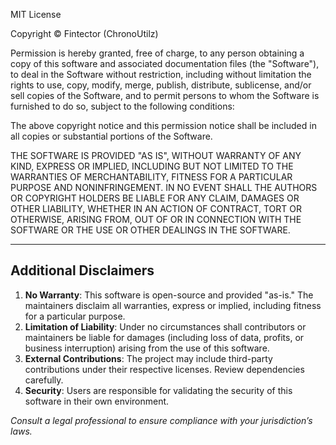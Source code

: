 MIT License

Copyright ©    Fintector (ChronoUtilz)

Permission is hereby granted, free of charge, to any person obtaining a copy
of this software and associated documentation files (the "Software"), to deal
in the Software without restriction, including without limitation the rights
to use, copy, modify, merge, publish, distribute, sublicense, and/or sell
copies of the Software, and to permit persons to whom the Software is
furnished to do so, subject to the following conditions:

The above copyright notice and this permission notice shall be included in all
copies or substantial portions of the Software.

THE SOFTWARE IS PROVIDED "AS IS", WITHOUT WARRANTY OF ANY KIND, EXPRESS OR
IMPLIED, INCLUDING BUT NOT LIMITED TO THE WARRANTIES OF MERCHANTABILITY,
FITNESS FOR A PARTICULAR PURPOSE AND NONINFRINGEMENT. IN NO EVENT SHALL THE
AUTHORS OR COPYRIGHT HOLDERS BE LIABLE FOR ANY CLAIM, DAMAGES OR OTHER
LIABILITY, WHETHER IN AN ACTION OF CONTRACT, TORT OR OTHERWISE, ARISING FROM,
OUT OF OR IN CONNECTION WITH THE SOFTWARE OR THE USE OR OTHER DEALINGS IN THE
SOFTWARE.

---

## Additional Disclaimers

1. **No Warranty**: This software is open-source and provided "as-is." The maintainers disclaim all warranties, express or implied, including fitness for a particular purpose.
2. **Limitation of Liability**: Under no circumstances shall contributors or maintainers be liable for damages (including loss of data, profits, or business interruption) arising from the use of this software.
3. **External Contributions**: The project may include third-party contributions under their respective licenses. Review dependencies carefully.
4. **Security**: Users are responsible for validating the security of this software in their own environment.

*Consult a legal professional to ensure compliance with your jurisdiction’s laws.*